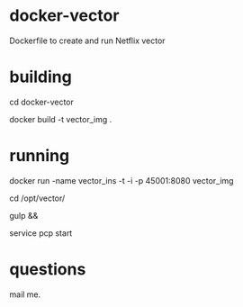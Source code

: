 # docker-vector
Dockerfile to create and run Netflix vector

# building
cd docker-vector

docker build -t vector_img . 

# running
docker run -name vector_ins -t -i -p 45001:8080 vector_img 

cd /opt/vector/

gulp && 

service pcp start

# questions
mail me. 
